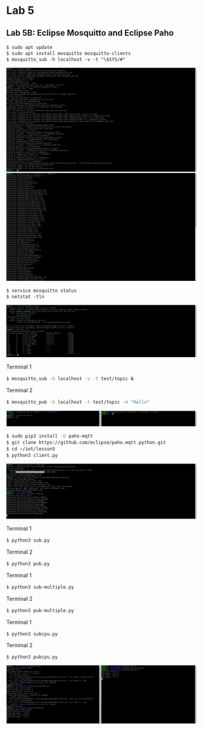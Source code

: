 # Lab 5
## Lab 5B: Eclipse Mosquitto and Eclipse Paho

```ssh
$ sudo apt update
$ sudo apt install mosquitto mosquitto-clients
$ mosquitto_sub -h localhost -v -t "\$SYS/#"
```
![This is an image](https://github.com/Arif12467/Design-6-AIA/blob/1a306a8486fa4e6548d908fa3425920ba91fb620/Lab%205/Photos/mosquitto_install.png)
![This is an image](https://github.com/Arif12467/Design-6-AIA/blob/1a306a8486fa4e6548d908fa3425920ba91fb620/Lab%205/Photos/mosquitto_install_1.png)


```ssh
$ service mosquitto status
$ netstat -tln
```
![This is an image](https://github.com/Arif12467/Design-6-AIA/blob/1a306a8486fa4e6548d908fa3425920ba91fb620/Lab%205/Photos/service-netstat.png)


Terminal 1
```sh
$ mosquitto_sub -h localhost -v -t test/topic &
```
Terminal 2
```sh
$ mosquitto_pub -h localhost -t test/topic -m "Hello"
```
![This is an image](https://github.com/Arif12467/Design-6-AIA/blob/1a306a8486fa4e6548d908fa3425920ba91fb620/Lab%205/Photos/mosquitto_run.png)


```sh
$ sudo pip3 install -U paho-mqtt
$ git clone https://github.com/eclipse/paho.mqtt.python.git
$ cd ~/iot/lesson5
$ python3 client.py
```
![This is an image](https://github.com/Arif12467/Design-6-AIA/blob/1a306a8486fa4e6548d908fa3425920ba91fb620/Lab%205/Photos/paho_install.png)


Terminal 1 
```sh
$ python3 sub.py
```
Terminal 2
```sh
$ python3 pub.py
```


Terminal 1 
```sh
$ python3 sub-multiple.py
```
Terminal 2
```sh
$ python3 pub-multiple.py
```


Terminal 1
```sh
$ python3 subcpu.py
```
Terminal 2
```sh
$ python3 pubcpu.py
```
![This is an image](https://github.com/Arif12467/Design-6-AIA/blob/1a306a8486fa4e6548d908fa3425920ba91fb620/Lab%205/Photos/paho_run.png)
